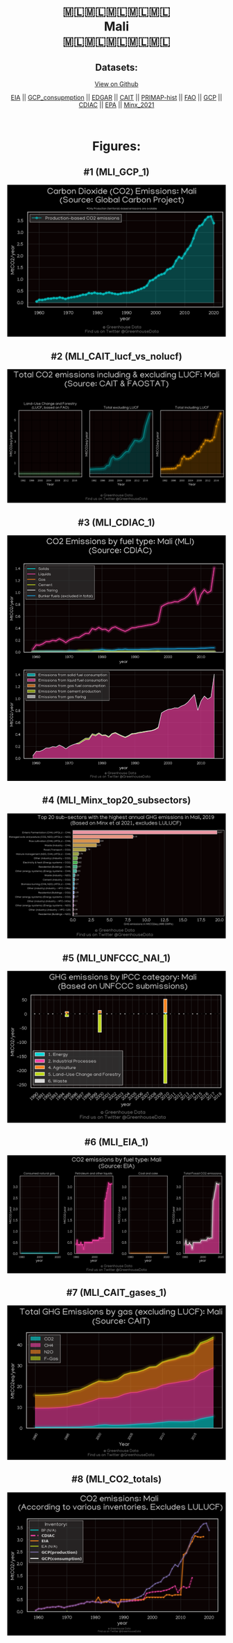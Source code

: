 
<center>
<h1 align="center">
🇲🇱🇲🇱🇲🇱🇲🇱🇲🇱
<br>
Mali
<br>
🇲🇱🇲🇱🇲🇱🇲🇱🇲🇱
</h1>
<h2>Datasets:</h2>
<p><a href="https://github.com/dquintani/GreenhouseData/tree/master/country_data/MLI_Mali/data">View on Github</a>
<br></p><p><a href="data/MLI_EIA.csv">EIA</a> || <a href="data/MLI_GCP_consupmption.csv">GCP_consupmption</a> || <a href="data/MLI_EDGAR.csv">EDGAR</a> || <a href="data/MLI_CAIT.csv">CAIT</a> || <a href="data/MLI_PRIMAP-hist.csv">PRIMAP-hist</a> || <a href="data/MLI_FAO.csv">FAO</a> || <a href="data/MLI_GCP.csv">GCP</a> || <a href="data/MLI_CDIAC.csv">CDIAC</a> || <a href="data/MLI_EPA.csv">EPA</a> || <a href="data/MLI_Minx_2021.csv">Minx_2021</a></p><p><br></p>
<h1>Figures:</h1><h2>#1 (MLI_GCP_1)</h2>
<p><img alt="" src="figures/MLI_GCP_1.png" /></p><h2>#2 (MLI_CAIT_lucf_vs_nolucf)</h2>
<p><img alt="" src="figures/MLI_CAIT_lucf_vs_nolucf.png" /></p><h2>#3 (MLI_CDIAC_1)</h2>
<p><img alt="" src="figures/MLI_CDIAC_1.png" /></p><h2>#4 (MLI_Minx_top20_subsectors)</h2>
<p><img alt="" src="figures/MLI_Minx_top20_subsectors.png" /></p><h2>#5 (MLI_UNFCCC_NAI_1)</h2>
<p><img alt="" src="figures/MLI_UNFCCC_NAI_1.png" /></p><h2>#6 (MLI_EIA_1)</h2>
<p><img alt="" src="figures/MLI_EIA_1.png" /></p><h2>#7 (MLI_CAIT_gases_1)</h2>
<p><img alt="" src="figures/MLI_CAIT_gases_1.png" /></p><h2>#8 (MLI_CO2_totals)</h2>
<p><img alt="" src="figures/MLI_CO2_totals.png" /></p>